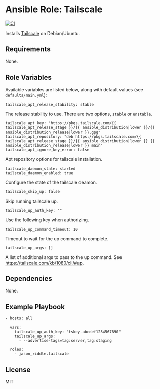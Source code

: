 # Ansible Role: Tailscale

[![CI](https://github.com/jason-riddle/ansible-role-tailscale/workflows/CI/badge.svg?event=push)](https://github.com/jason-riddle/ansible-role-tailscale/actions?query=workflow%3ACI)

Installs [Tailscale](https://tailscale.com/) on Debian/Ubuntu.

## Requirements

None.

## Role Variables

Available variables are listed below, along with default values (see `defaults/main.yml`):

    tailscale_apt_release_stability: stable

The release stability to use. There are two options, `stable` or `unstable`.

    tailscale_apt_key: "https://pkgs.tailscale.com/{{ tailscale_apt_release_stage }}/{{ ansible_distribution|lower }}/{{ ansible_distribution_release|lower }}.gpg"
    tailscale_apt_repository: "deb https://pkgs.tailscale.com/{{ tailscale_apt_release_stage }}/{{ ansible_distribution|lower }} {{ ansible_distribution_release|lower }} main"
    tailscale_apt_ignore_key_error: false

Apt repository options for tailscale installation.

    tailscale_daemon_state: started
    tailscale_daemon_enabled: true

Configure the state of the tailscale deamon.

    tailscale_skip_up: false

Skip running tailscale up.

    tailscale_up_auth_key: ""

Use the following key when authorizing.

    tailscale_up_command_timeout: 10

Timeout to wait for the up command to complete.

    tailscale_up_args: []

A list of additional args to pass to the up command. See https://tailscale.com/kb/1080/cli/#up.

## Dependencies

None.

## Example Playbook

    - hosts: all

      vars:
        tailscale_up_auth_key: "tskey-abcdef1234567890"
        tailscale_up_args:
          - --advertise-tags=tag:server,tag:staging

      roles:
        - jason_riddle.tailscale

## License

MIT
